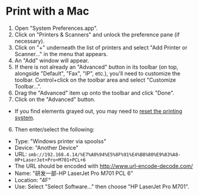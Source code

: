 # Print with a Mac

1. Open "System Preferences.app".
2. Click on "Printers & Scanners" and unlock the preference pane (if necessary).
3. Click on "+" underneath the list of printers and select "Add Printer or Scanner..." in the menu that appears.
4. An "Add" window will appear.
  1. If there is not already an "Advanced" button in its toolbar (on top, alongside "Default", "Fax", "IP", etc.), you'll need to customize the toolbar. Control+click on the toolbar area and select "Customize Toolbar...".
  2. Drag the "Advanced" item up onto the toolbar and click "Done".
5. Click on the "Advanced" button.
  - If you find elements grayed out, you may need to [reset the printing system](https://support.apple.com/en-us/HT201539).
6. Then enter/select the following:
  - Type: "Windows printer via spoolss"
  - Device: "Another Device"
  - URL: `smb://192.168.4.14/%E7%A0%94%E5%8F%91%E4%B8%80%E9%83%A8-HP+LaserJet+Pro+M701+PCL+6`
  - The URL should be encoded with <http://www.url-encode-decode.com/>
  - Name: "研发一部-HP LaserJet Pro M701 PCL 6"
  - Location: "4F"
  - Use: Select "Select Software..." then choose "HP LaserJet Pro M701".